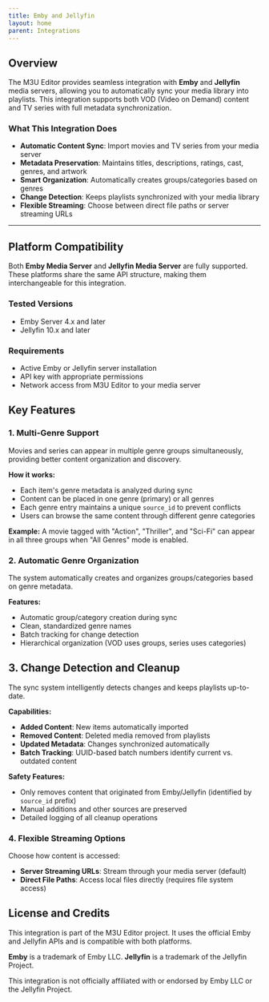 ```yaml
---
title: Emby and Jellyfin
layout: home
parent: Integrations
---
```


## Overview

The M3U Editor provides seamless integration with **Emby** and **Jellyfin** media servers, allowing you to automatically sync your media library into playlists. This integration supports both VOD (Video on Demand) content and TV series with full metadata synchronization.

### What This Integration Does

- **Automatic Content Sync**: Import movies and TV series from your media server
- **Metadata Preservation**: Maintains titles, descriptions, ratings, cast, genres, and artwork
- **Smart Organization**: Automatically creates groups/categories based on genres
- **Change Detection**: Keeps playlists synchronized with your media library
- **Flexible Streaming**: Choose between direct file paths or server streaming URLs

---

## Platform Compatibility

Both **Emby Media Server** and **Jellyfin Media Server** are fully supported. These platforms share the same API structure, making them interchangeable for this integration.

### Tested Versions

- Emby Server 4.x and later
- Jellyfin 10.x and later

### Requirements

- Active Emby or Jellyfin server installation
- API key with appropriate permissions
- Network access from M3U Editor to your media server

## Key Features

### 1. Multi-Genre Support

Movies and series can appear in multiple genre groups simultaneously, providing better content organization and discovery.

**How it works:**
- Each item's genre metadata is analyzed during sync
- Content can be placed in one genre (primary) or all genres
- Each genre entry maintains a unique `source_id` to prevent conflicts
- Users can browse the same content through different genre categories

**Example:**
A movie tagged with "Action", "Thriller", and "Sci-Fi" can appear in all three groups when "All Genres" mode is enabled.

### 2. Automatic Genre Organization

The system automatically creates and organizes groups/categories based on genre metadata.

**Features:**
- Automatic group/category creation during sync
- Clean, standardized genre names
- Batch tracking for change detection
- Hierarchical organization (VOD uses groups, series uses categories)

## 3. Change Detection and Cleanup

The sync system intelligently detects changes and keeps playlists up-to-date.

**Capabilities:**
- **Added Content**: New items automatically imported
- **Removed Content**: Deleted media removed from playlists
- **Updated Metadata**: Changes synchronized automatically
- **Batch Tracking**: UUID-based batch numbers identify current vs. outdated content

**Safety Features:**
- Only removes content that originated from Emby/Jellyfin (identified by `source_id` prefix)
- Manual additions and other sources are preserved
- Detailed logging of all cleanup operations

### 4. Flexible Streaming Options

Choose how content is accessed:

- **Server Streaming URLs**: Stream through your media server (default)
- **Direct File Paths**: Access local files directly (requires file system access)


## License and Credits

This integration is part of the M3U Editor project. It uses the official Emby and Jellyfin APIs and is compatible with both platforms.

**Emby** is a trademark of Emby LLC.
**Jellyfin** is a trademark of the Jellyfin Project.

This integration is not officially affiliated with or endorsed by Emby LLC or the Jellyfin Project.
